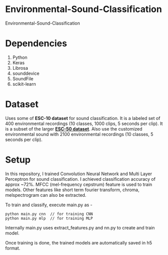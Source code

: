 # Environmental-Sound-Classification
Environmental-Sound-Classification 

# Dependencies

1. Python
2. Keras
3. Librosa
4. sounddevice
5. SoundFile 
6. scikit-learn

# Dataset

Uses some of **ESC-10 dataset** for sound classification.
It is a labeled set of 400 environmental recordings (10 classes, 1000 clips, 5 seconds per clip). 
It is a subset of the larger **[ESC-50 dataset](https://github.com/karoldvl/ESC-50/)**.
Also use the customized environmental sound with 2100 environmental recordings (10 classes, 5 seconds per clip).

# Setup

In this repository, I trained Convolution Neural Network and Multi Layer Perceptron for sound classification.
I achieved classification accuracy of approx ~72%.
MFCC (mel-frequency cepstrum) feature is used to train models. 
Other features like short term fourier transform, chroma, melspectrogram can also be extracted.

To train and classify, execute main.py as -

```
python main.py cnn  // for training CNN
python main.py mlp  // for training MLP
```

Internally main.py uses extract_features.py and nn.py to create and train model.

Once training is done, the trained models are automatically saved in h5 format.
